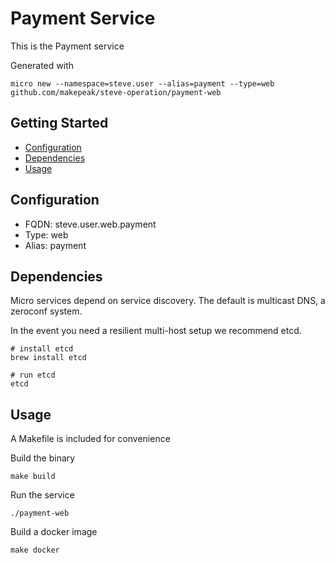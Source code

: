 # Payment Service

This is the Payment service

Generated with

```
micro new --namespace=steve.user --alias=payment --type=web github.com/makepeak/steve-operation/payment-web
```

## Getting Started

- [Configuration](#configuration)
- [Dependencies](#dependencies)
- [Usage](#usage)

## Configuration

- FQDN: steve.user.web.payment
- Type: web
- Alias: payment

## Dependencies

Micro services depend on service discovery. The default is multicast DNS, a zeroconf system.

In the event you need a resilient multi-host setup we recommend etcd.

```
# install etcd
brew install etcd

# run etcd
etcd
```

## Usage

A Makefile is included for convenience

Build the binary

```
make build
```

Run the service
```
./payment-web
```

Build a docker image
```
make docker
```